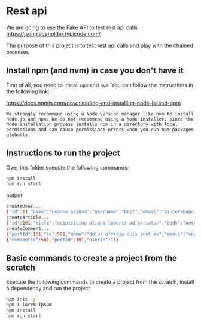 # Rest api

We are going to use the Fake API to test rest api calls
https://jsonplaceholder.typicode.com/

The purpose of this project is to test rest api calls and play with the chained promises

## Install npm (and nvm) in case you don't have it

First of all, you need to install `npm` and `nvm`. You can follow the instructions in the following link:

https://docs.npmjs.com/downloading-and-installing-node-js-and-npm

`We strongly recommend using a Node version manager like nvm to install Node.js and npm. We do not recommend using a Node installer, since the Node installation process installs npm in a directory with local permissions and can cause permissions errors when you run npm packages globally.`

## Instructions to run the project

Over this folder execute the following commands:

```bash
npm install
npm run start
```
output
```bash
createUser...
{"id":11,"name":"Leanne Graham","username":"Bret","email":"Sincere@april.biz","address":{"street":"Kulas Light","suite":"Apt. 556","city":"Gwenborough","zipcode":"92998-3874","geo":{"lat":"-37.3159","lng":"81.1496"}},"phone":"1-770-736-8031 x56442","website":"hildegard.org","company":{"name":"Romaguera-Crona","catchPhrase":"Multi-layered client-server neural-net","bs":"harness real-time e-markets"}}
createArticle...
{"id":101,"title":"adipisicing aliqua laboris ad pariatur","body":"Aute non quis eu culpa enim fugiat anim irure sit anim. Ipsum labore proident quis laboris ullamco officia cillum aliqua. Cupidatat consequat exercitation nulla sit occaecat aute non labore voluptate id ea. Consectetur excepteur adipisicing est adipisicing incididunt sit commodo tempor ipsum deserunt minim dolor velit id.","userId":11}
createComment...
{"postId":101,"id":501,"name":"dolor officia quis sunt ex","email":"any@gmail.com","body":"Adipisicing eu exercitation minim amet consequat id nostrud voluptate. Ex laboris consequat pariatur aute nostrud cillum. Aliqua veniam id cillum ipsum adipisicing ullamco est do reprehenderit ex minim aliquip Lorem. Sint quis adipisicing non adipisicing adipisicing excepteur occaecat labore proident aliqua aute veniam laboris."}
{"commentId":501,"postId":101,"userId":11}
```


## Basic commands to create a project from the scratch

Execute the following commands to create a project from the scratch, install a dependency and run the project

```bash
npm init -y
npm i lorem-ipsum
npm install
npm run start
```